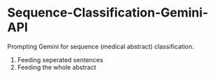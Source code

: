 # Sequence-Classification-Gemini-API

Prompting Gemini for sequence (medical abstract) classification.
1. Feeding seperated sentences
2. Feeding the whole abstract
